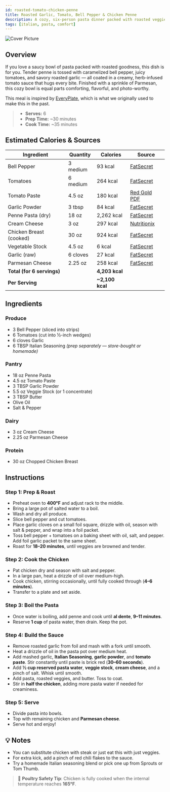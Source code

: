 ```yaml
---
id: roasted-tomato-chicken-penne
title: Roasted Garlic, Tomato, Bell Pepper & Chicken Penne
description: A cozy, six-person pasta dinner packed with roasted veggies, tender chicken, and a garlic-herb cream sauce.
tags: [italian, pasta, comfort]
---
```


![Cover Picture](/img/italian_eats/roasted_garlic_penne/cover.png)

## Overview

If you love a saucy bowl of pasta packed with roasted goodness, this dish is for you. Tender penne is tossed with caramelized bell pepper, juicy tomatoes, and savory roasted garlic — all coated in a creamy, herb-infused tomato sauce that hugs every bite. Finished with a sprinkle of Parmesan, this cozy bowl is equal parts comforting, flavorful, and photo-worthy.

This meal is inspired by [EveryPlate], which is what we originally used to make this in the past.

> - **Serves:** 6
> - **Prep Time:** ~30 minutes
> - **Cook Time:** ~35 minutes

## Estimated Calories & Sources

| **Ingredient**             | **Quantity** | **Calories**    | **Source**                                                                                                                                                |
| -------------------------- | ------------ | --------------- | --------------------------------------------------------------------------------------------------------------------------------------------------------- |
| Bell Pepper                | 3 medium     | 93 kcal         | [FatSecret](https://www.fatsecret.com/calories-nutrition/generic/bell-peppers?portionamount=1.000&portionid=321550)                                       |
| Tomatoes                   | 6 medium     | 264 kcal        | [FatSecret](https://www.fatsecret.com/calories-nutrition/usda/red-tomatoes?portionamount=2.000&portionid=34621)                                           |
| Tomato Paste               | 4.5 oz       | 180 kcal        | [Red Gold PDF](https://www.redgoldfoodservice.com/docs/librariesprovider2/default-document-library/tomato-paste-1-5-oz-packet-ua2z.pdf?sfvrsn=268b640e_0) |
| Garlic Powder              | 3 tbsp       | 84 kcal         | [FatSecret](https://www.fatsecret.com/calories-nutrition/usda/garlic-powder?portionamount=1.000&portionid=29594)                                          |
| Penne Pasta (dry)          | 18 oz        | 2,262 kcal      | [FatSecret](https://www.fatsecret.com/calories-nutrition/generic/penne-cooked?portionamount=6.000&portionid=320987)                                       |
| Cream Cheese               | 3 oz         | 297 kcal        | [Nutritionix](https://www.nutritionix.com/food/cream-cheese/1-oz)                                                                                         |
| Chicken Breast (cooked)    | 30 oz        | 924 kcal        | [FatSecret](https://www.fatsecret.com/calories-nutrition/generic/chicken-breast-skinless?portionamount=10.000&portionid=4751536)                          |
| Vegetable Stock            | 4.5 oz       | 6 kcal          | [FatSecret](https://www.fatsecret.com/calories-nutrition/generic/vegetable-broth-bouillon?frc=True&portionamount=1.500&portionid=25566)                   |
| Garlic (raw)               | 6 cloves     | 27 kcal         | [FatSecret](https://www.fatsecret.com/calories-nutrition/usda/garlic?portionamount=2.000&portionid=34170)                                                 |
| Parmesan Cheese            | 2.25 oz      | 258 kcal        | [FatSecret](https://www.fatsecret.com/calories-nutrition/usda/parmesan-cheese-%28grated%29?portionamount=0.700&portionid=29214)                           |
| **Total (for 6 servings)** |              | **4,203 kcal**  |                                                                                                                                                           |
| **Per Serving**            |              | **~2,100 kcal** |                                                                                                                                                           |

## Ingredients

### Produce

- 3 Bell Pepper (sliced into strips)
- 6 Tomatoes (cut into ½-inch wedges)
- 6 cloves Garlic
- 6 TBSP Italian Seasoning _(prep separately — store-bought or homemade)_

### Pantry

- 18 oz Penne Pasta
- 4.5 oz Tomato Paste
- 3 TBSP Garlic Powder
- 5.5 oz Veggie Stock (or 1 concentrate)
- 3 TBSP Butter
- Olive Oil
- Salt & Pepper

### Dairy

- 3 oz Cream Cheese
- 2.25 oz Parmesan Cheese

### Protein

- 30 oz Chopped Chicken Breast

## Instructions

### Step 1: Prep & Roast

- Preheat oven to **400°F** and adjust rack to the middle.
- Bring a large pot of salted water to a boil.
- Wash and dry all produce.
- Slice bell pepper and cut tomatoes.
- Place garlic cloves on a small foil square, drizzle with oil, season with salt & pepper, and wrap into a foil packet.
- Toss bell pepper + tomatoes on a baking sheet with oil, salt, and pepper. Add foil garlic packet to the same sheet.
- Roast for **18–20 minutes**, until veggies are browned and tender.

### Step 2: Cook the Chicken

- Pat chicken dry and season with salt and pepper.
- In a large pan, heat a drizzle of oil over medium-high.
- Cook chicken, stirring occasionally, until fully cooked through (**4–6 minutes**).
- Transfer to a plate and set aside.

### Step 3: Boil the Pasta

- Once water is boiling, add penne and cook until **al dente**, **9–11 minutes**.
- Reserve **1 cup** of pasta water, then drain. Keep the pot.

### Step 4: Build the Sauce

- Remove roasted garlic from foil and mash with a fork until smooth.
- Heat a drizzle of oil in the pasta pot over medium heat.
- Add mashed garlic, **Italian Seasoning**, **garlic powder**, and **tomato paste**. Stir constantly until paste is brick red (**30–60 seconds**).
- Add **½ cup reserved pasta water**, **veggie stock**, **cream cheese**, and a pinch of salt. Whisk until smooth.
- Add pasta, roasted veggies, and butter. Toss to coat.
- Stir in **half the chicken**, adding more pasta water if needed for creaminess.

### Step 5: Serve

- Divide pasta into bowls.
- Top with remaining chicken and **Parmesan cheese**.
- Serve hot and enjoy!

## 💡 Notes

- You can substitute chicken with steak or just eat this with just veggies.
- For extra kick, add a pinch of red chili flakes to the sauce.
- Try a homemade Italian seasoning blend or pick one up from Sprouts or Tom Thumb.

> 🧪 **Poultry Safety Tip**: Chicken is fully cooked when the internal temperature reaches **165°F**.

<!-- Links -->

[EveryPlate]: https://www.everyplate.com/recipes/roasted-garlic-tomato-and-chicken-penne-67e0cc9e7594446a7cdcb9ca
